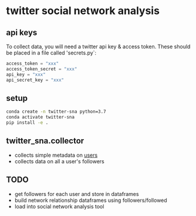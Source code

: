 # twitter social network analysis

## api keys

To collect data, you will need a twitter api key & access token. These should be placed in a file called 'secrets.py`:

```python
access_token = "xxx"
access_token_secret = "xxx"
api_key = "xxx"
api_secret_key = "xxx"
```

## setup

```bash
conda create -n twitter-sna python=3.7
conda activate twitter-sna
pip install -e .
```

## twitter_sna.collector

* collects simple metadata on [users](https://developer.twitter.com/en/docs/tweets/data-dictionary/overview/user-object) 
* collects data on all a user's followers

## TODO

* get followers for each user and store in dataframes
* build network relationship dataframes using followers/followed
* load into social network analysis tool